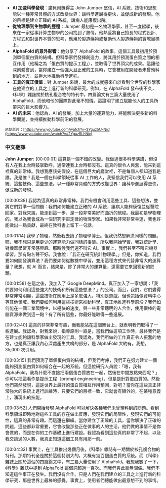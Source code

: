 <!-- summary -->
- **AI 加速科學發現**：諾貝爾獎得主 John Jumper 堅信，AI 系統、技術和思想能以一種非常具體的方式改變世界：讓科學進展得更快，並促成新的發現。他的目標是建立正確的 AI 系統，讓病人能康復出院。
- **從物理學到生物學的歷程**：Jumper 最初是一名物理學家，甚至一度輟學，後來在一家從事計算生物學的公司找到了熱情。他熱愛將自己擅長的程式設計、方程式和對世界本質的思考，應用於製造藥物或幫助他人製造藥物的實際目標上。
- **AlphaFold 的意外影響**：他分享了 AlphaFold 的故事，這個工具最初用於預測單個蛋白質的結構。但科學家們發揮創造力，將其用於預測蛋白質之間的相互作用（他稱之為「蛋白質的提示工程」），並取得了世界頂尖的成果。這讓他深刻體會到，當你建立一個強大且正確的工具時，它會被用在開發者未曾預料到的地方，並極大地推動科學進程。
- **工具的真正價值**：對 Jumper 來說，最大的成就感來自於看到全世界的科學家在他建立的工具之上進行新的科學研究。例如，在 AlphaFold 發布後不久，《科學》雜誌關於核孔複合物的特刊中，四篇論文有三篇大量使用了 AlphaFold，而他和他的團隊對此毫不知情。這證明了建立賦能他人的工具所帶來的巨大影響力。
- **AI 的未來**：他認為，AI 的發展，加上大量的運算能力，將能解決更多新的科學問題，並持續推動科學前沿的發展。
<!-- endsummary -->

<small>原始影片：[https://www.youtube.com/watch?v=2Yguz5U-Nic](https://www.youtube.com/watch?v=2Yguz5U-Nic)</small>

### 中文翻譯

**John Jumper:** [00:00:01]
這算是一個不錯的改變。我做過很多科學演講，但沒有人在我上台時鼓掌歡呼，通常連我上台時都沒有。這真的很令人興奮，能來到這裡真的非常棒。我想我應該先假設，在這個巨大的廳堂裡，不是每個人都知道我是誰。我是誰？我是一個在科學領域從事 AI 工作的人，我堅信我們可以使用 AI 系統、這些技術、這些想法，以一種非常具體的方式改變世界：讓科學進展得更快，促成新的發現。

[00:00:38]
我認為這真的非常非常棒。我們有機會利用這些工具、這些想法，並將它們對準一個問題：我們如何能建立正確的 AI 系統，讓病人能夠康復並從醫院回家。對我來說，能走到這一步，是一段非常美好而曲折的旅程。我最初是學物理的。我以為我會成為一個研究宇宙定律的物理學家。如果我非常非常幸運，我也許能做出一點貢獻，最終在教科書上留下一句話。

[00:01:14]
我學了物理，然後我去讀了物理學博士。但我仍然想解決同樣的問題。嗯，我不想只是用更少的運算能力做同樣的事情。所以我開始學習，我對統計學、對機器學習非常感興趣。那時候我們還不叫它 AI。事實上，我們甚至不叫它機器學習。那有點名聲不好。我會說：「我正在研究統計物理學。」但是，你知道，我們要如何開發演算法？我們要如何從數據中學習，並用這種方式來代替非常大的運算量？我想，就 AI 而言，結果是，除了非常大的運算量，還需要它來回答新的問題。

[00:01:58]
在這之後，我加入了 Google DeepMind。真正加入了一家想說：「我們要如何利用這些強大的技術和所有這些想法？」的公司。而且，我們，它們變得非常非常明顯，這些技術在應用上是多麼強大，特別是遊戲，但也包括像資料中心等其他領域。我們要如何利用這些技術來推動科學，真正地推進科學前沿？我們如何能在一個工業環境中，以極快的速度，與一些非常聰明的人合作，使用很棒的電腦資源來做到這一點？有了所有這些，你最好能取得一些進展。

[00:02:40]
這真的非常非常有趣，而我能站在這個舞台上，就表明我們取得了一些進展。我認為，對我來說，指導原則一直是，當我們做這項工作時，最終我們是在建立能夠讓科學家做出發現的工具。我認為，我們所做的工作真正令人振奮的地方，也是真正讓我內心深處產生共鳴的部分，是 AlphaFold 大約有，我想，35,000 次引用。

[00:03:15]
我們預測了單個蛋白質的結構，但我們考慮，我們正在努力建立一個能夠預測蛋白質如何組合在一起的系統。但這位研究人員說：「嗯，我有 AlphaFold，我為什麼不直接把兩個蛋白質放在一起，然後在中間放點東西呢？」你可以把這看作是提示工程（prompt engineering），但是是針對蛋白質的。然後他們突然發現，這是世界上最好的蛋白質相互作用預測，對吧？當你在這些真正非常強大的系統上進行訓練時，只要它們的目標一致，它就會有額外的，在某種意義上，湧現出的技能。

[00:03:52]
人們開始發現 AlphaFold 可以解決各種我們未曾預料到的問題。看到科學領域即時地對這些工具的存在做出反應，發現它們的局限性，發現它們的可能性，這真的非常有趣。而這還在繼續。當你建立了正確的工具，當你解決了正確的問題，這些都非常重要，它會改變那些正在做事的人的生活，他們做的事情不是你會做的，而是在你的工作基礎上進行建設。我認為看到這些真的非常了不起，以及我交談過的人數，我真正知道這個工具有用那一刻。

[00:04:32]
事實上，在工具推出幾個月後，《科學》雜誌有一期關於核孔複合物的特刊。那期特刊全是關於這個特別大的，大概有幾百個蛋白質的系統。而《科學》雜誌上關於這個的四篇論文中，有三篇大量使用了 AlphaFold。我想我數了一下，《科學》雜誌中提到 AlphaFold 這個詞超過一百次。而我們與此毫無關係。我們不知道這件事正在發生。我們沒有合作。只是人們在我們建立的工具之上進行新的科學研究，那是世界上最棒的感覺。事實上，使用者們總能做出最意想不到的事情。